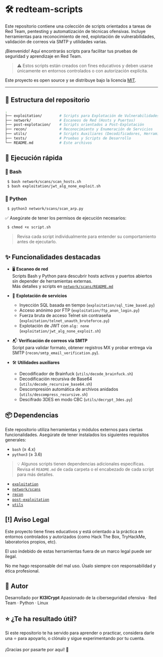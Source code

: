 # 🛠️ redteam-scripts

Este repositorio contiene una colección de scripts orientados a tareas de Red Team, pentesting y automatización de técnicas ofensivas. Incluye herramientas para reconocimiento de red, explotación de vulnerabilidades, validación de correos vía SMTP y utilidades varias.

¡Bienvenido! Aquí encontrarás scripts para facilitar tus pruebas de seguridad y aprendizaje en Red Team.

> ⚠️ Estos scripts están creados con fines educativos y deben usarse únicamente en entornos controlados o con autorización explícita.

Este proyecto es open source y se distribuye bajo la licencia [MIT](./LICENSE).

---


## 📁 Estructura del repositorio

```bash
.
├── exploitation/        # Scripts para Explotación de Vulnerabilidades
├── network/             # Escaneos de Red (Hosts y Puertos)
├── post-explotacion/    # Scripts orientados a Post-Explotación
├── recon/               # Reconocimiento y Enumeración de Servicios
├── utils/               # Scripts Auxiliares (Decodificadores, Herramientas Varias)
├── tests/               # Pruebas y Scripts de Desarrollo
└── README.md            # Este archivos
```


## 🚀 Ejecución rápida

### 🐚 Bash

```bash
 $ bash network/scans/scan_hosts.sh
 $ bash exploitation/jwt_alg_none_exploit.sh
```

### 🐍 Python

```bash
 $ python3 network/scans/scan_arp.py
```

✅ Asegúrate de tener los permisos de ejecución necesarios:

```bash
 $ chmod +x script.sh
```

> Revisa cada script individualmente para entender su comportamiento antes de ejecutarlo.


## ✨ Funcionalidades destacadas

- 🖥️ **Escaneo de red**  
  Scripts Bash y Python para descubrir hosts activos y puertos abiertos sin depender de herramientas externas.  
  Más detalles y scripts en [`network/scans/README.md`](./network/scans/README.md)

- 🐍 **Explotación de servicios**  
  - Inyección SQL basada en tiempo (`exploitation/sql_time_based.py`)  
  - Acceso anónimo por FTP (`exploitation/ftp_anon_login.py`)  
  - Fuerza bruta de acceso Telnet sin contraseña (`exploitation/telnet_unauth_bruteforce.py`)  
  - Explotación de JWT con `alg: none` (`exploitation/jwt_alg_none_exploit.sh`)

- 📬 **Verificación de correos vía SMTP**  
  Script para validar formato, obtener registros MX y probar entrega vía SMTP (`recon/smtp_email_verification.py`).

- 🛠️ **Utilidades auxiliares**  
  - Decodificador de Brainfuck (`utils/decode_brainfuck.sh`)  
  - Decodificación recursiva de Base64 (`utils/decode_recursive_base64.sh`)  
  - Descompresión automática de archivos anidados (`utils/descompress_recursive.sh`)
  - Descifrado 3DES en modo CBC (`utils/decrypt_3des.py`)


## 📦 Dependencias

Este repositorio utiliza herramientas y módulos externos para ciertas funcionalidades. Asegúrate de tener instalados los siguientes requisitos generales:

- `bash` (≥ 4.x)
- `python3` (≥ 3.6)

> 💡 Algunos scripts tienen dependencias adicionales específicas. Revisa el `README.md` de cada carpeta o el encabezado de cada script para más detalles.

- [`exploitation`](./exploitation/README.md)
- [`network/scans`](./network/scans/README.md)
- [`recon`](./recon/README.md)
- [`post-exploitation`](./post-exploitation/README.md)
- [`utils`](./utils/README.md)


## [!] Aviso Legal

Este proyecto tiene fines educativos y está orientado a la práctica en entornos controlados y autorizados (como Hack The Box, TryHackMe, laboratorios propios, etc).

El uso indebido de estas herramientas fuera de un marco legal puede ser ilegal.

No me hago responsable del mal uso. Úsalo siempre con responsabilidad y ética profesional.


## 🧠 Autor

Desarrollado por **Kl3lCrypt**
Apasionado de la ciberseguridad ofensiva · Red Team · Python · Linux


## ⭐ ¿Te ha resultado útil?

Si este repositorio te ha servido para aprender o practicar, considera darle una ⭐ para apoyarlo, o clónalo y sigue experimentando por tu cuenta.

¡Gracias por pasarte por aquí! 🚀

